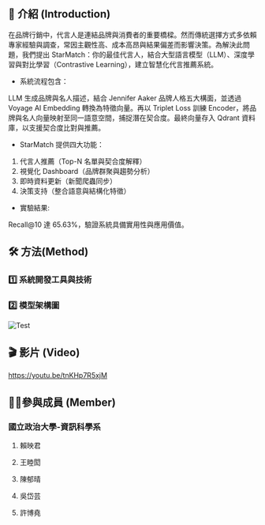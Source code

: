 ## 📖 介紹 (Introduction)

在品牌行銷中，代言人是連結品牌與消費者的重要橋樑。然而傳統選擇方式多依賴專家經驗與調查，常因主觀性高、成本高昂與結果偏差而影響決策。為解決此問題，我們提出 StarMatch：你的最佳代言人，結合大型語言模型（LLM）、深度學習與對比學習（Contrastive Learning），建立智慧化代言推薦系統。

- 系統流程包含：

LLM 生成品牌與名人描述，結合 Jennifer Aaker 品牌人格五大構面，並透過 Voyage AI Embedding 轉換為特徵向量。再以 Triplet Loss 訓練 Encoder，將品牌與名人向量映射至同一語意空間，捕捉潛在契合度。最終向量存入 Qdrant 資料庫，以支援契合度比對與推薦。

- StarMatch 提供四大功能：
1. 代言人推薦（Top-N 名單與契合度解釋）
2. 視覺化 Dashboard（品牌群聚與趨勢分析）
3. 即時資料更新（新聞爬蟲同步）
4. 決策支持（整合語意與結構化特徵）

- 實驗結果:

 Recall@10 達 65.63%，驗證系統具備實用性與應用價值。

## 🛠️ 方法(Method)

### 1️⃣ 系統開發工具與技術


### 2️⃣ 模型架構圖

![Test](images/achitexture.png)

## 🎬 影片 (Video)

https://youtu.be/tnKHp7R5xjM


## 🙋‍♀️參與成員 (Member)

### 國立政治大學-資訊科學系

1. 賴映君
2. 王睦閎
3. 陳郁晴
4. 吳岱芸

5. 許博堯
